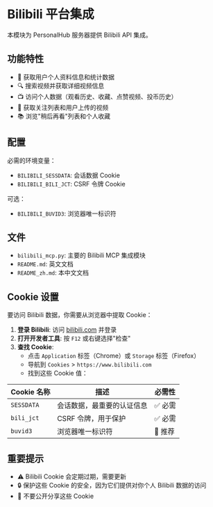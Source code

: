 # Bilibili 平台集成

本模块为 PersonalHub 服务器提供 Bilibili API 集成。

## 功能特性

- 👤 获取用户个人资料信息和统计数据
- 🔍 搜索视频并获取详细视频信息
- 📺 访问个人数据（观看历史、收藏、点赞视频、投币历史）
- 👥 获取关注列表和用户上传的视频
- 📚 浏览"稍后再看"列表和个人收藏

## 配置

必需的环境变量：
- `BILIBILI_SESSDATA`: 会话数据 Cookie
- `BILIBILI_BILI_JCT`: CSRF 令牌 Cookie

可选：
- `BILIBILI_BUVID3`: 浏览器唯一标识符

## 文件

- `bilibili_mcp.py`: 主要的 Bilibili MCP 集成模块
- `README.md`: 英文文档
- `README_zh.md`: 本中文文档

## Cookie 设置

要访问 Bilibili 数据，你需要从浏览器中提取 Cookie：

1. **登录 Bilibili**: 访问 [bilibili.com](https://www.bilibili.com) 并登录
2. **打开开发者工具**: 按 `F12` 或右键选择"检查"
3. **查找 Cookie**:
   - 点击 `Application` 标签（Chrome）或 `Storage` 标签（Firefox）
   - 导航到 `Cookies` > `https://www.bilibili.com`
   - 找到这些 Cookie 值：

| Cookie 名称 | 描述 | 必需性 |
|-------------|------|--------|
| `SESSDATA` | 会话数据，最重要的认证信息 | ✅ 必需 |
| `bili_jct` | CSRF 令牌，用于保护 | ✅ 必需 |
| `buvid3` | 浏览器唯一标识符 | 🔶 推荐 |

## 重要提示

- ⚠️ Bilibili Cookie 会定期过期，需要更新
- 🔒 保护这些 Cookie 的安全，因为它们提供对你个人 Bilibili 数据的访问
- 🚫 不要公开分享这些 Cookie
